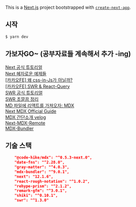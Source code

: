 This is a [Next.js](https://nextjs.org/) project bootstrapped with [`create-next-app`](https://github.com/vercel/next.js/tree/canary/packages/create-next-app).

## 시작
```bash
$ yarn dev
```

## 가보자GO~ (공부자료들 계속해서 추가 -ing)
[Next 공식 튜토리얼](https://nextjs.org/learn/foundations/about-nextjs/what-is-nextjs)  
[Next 혜자로운 예제들](https://github.com/vercel/next.js/tree/canary/examples)  
[[카카오FE] 왜 css-in-Js가 아닐까?](https://fe-developers.kakaoent.com/2022/220210-css-in-kakaowebtoon/)  
[[카카오FE] SWR & React-Query](https://fe-developers.kakaoent.com/2022/220224-data-fetching-libs/)  
[SWR 공식 튜토리얼](https://swr.vercel.app/ko/docs/getting-started)  
[SWR 초깔끔 정리](https://min9nim.vercel.app/2020-10-05-swr-intro2/)  
[MD 파일에 리액트를 가져오자: MDX](https://mdxjs.com)  
[Next MDX Official Guide](https://nextjs.org/docs/advanced-features/using-mdx)  
[MDX 간단소개 velog](https://velog.io/@juunini/mdx라는-매우-멋진것을-발견하였습니다)  
[Next-MDX-Remote](https://GitHub.com/hashicorp/next-mdx-remote)  
[MDX-Bundler](https://github.com/kentcdodds/mdx-bundler#usage)  

## 기술 스택

```json
    "@code-hike/mdx": "^0.5.3-next.0",
    "date-fns": "^2.28.0",
    "gray-matter": "^4.0.3",
    "mdx-bundler": "^9.0.1",
    "next": "12.1.6",
    "react-rough-notation": "^1.0.2",
    "rehype-prism": "^2.1.2",
    "remark-gfm": "^3.0.1",
    "shiki": "^0.10.1",
    "swr": "^1.3.0"
```
